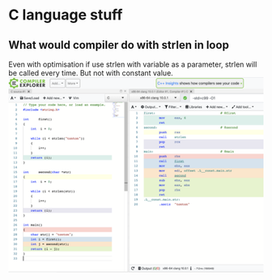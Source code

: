 # C language stuff

## What would compiler do with strlen in loop
Even with optimisation if use strlen with variable as a parameter, strlen will be called every time. But not with constant value.
<img src="img/c_compiler_strlen_in_loop.png">